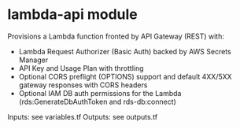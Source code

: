 # lambda-api module

Provisions a Lambda function fronted by API Gateway (REST) with:
- Lambda Request Authorizer (Basic Auth) backed by AWS Secrets Manager
- API Key and Usage Plan with throttling
- Optional CORS preflight (OPTIONS) support and default 4XX/5XX gateway responses with CORS headers
- Optional IAM DB auth permissions for the Lambda (rds:GenerateDbAuthToken and rds-db:connect)

Inputs: see variables.tf
Outputs: see outputs.tf
